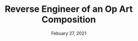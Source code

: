 ---
layout: project
title: Reverse Engineer of an Op Art Composition
date: Febuary 27, 2021
desc: A P5JS (javascript) reverse engineering of an Op Art compositon. Op Art is a type of art that gives the illusion of movement through pattern and color.
category: web-design
cta:
  title: Click here to view code
  url: https://editor.p5js.org/gracehlavacek/sketches/0r4C3RBuL
thumb: /images/portfolio/opart.jpg
images:
  - image:
    url: /images/portfolio/opart.jpg
    desc: P5JS Sketch
  - image:
    url: /images/portfolio/opref.jpg
    desc: Reference Image
---